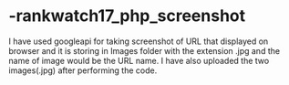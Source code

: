 # -rankwatch17_php_screenshot
I have used googleapi for taking screenshot of URL that displayed on browser and it is storing in Images folder with the extension .jpg and the name of image would be the URL name.
I have also uploaded the two images(.jpg) after performing the code.
